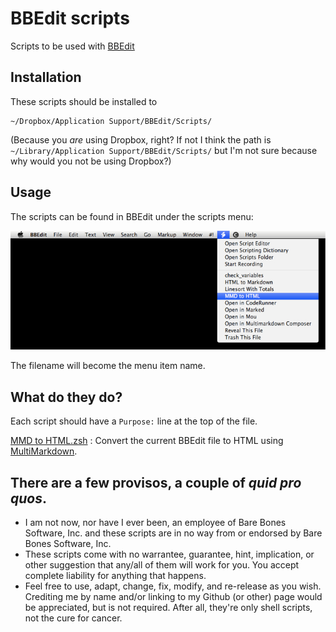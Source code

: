 BBEdit scripts 
======

Scripts to be used with [BBEdit][]

[BBEdit]: http://barebones.com/bbedit

## Installation ##

These scripts should be installed to 

	~/Dropbox/Application Support/BBEdit/Scripts/

(Because you *are* using Dropbox, right? If not I think the path is `~/Library/Application Support/BBEdit/Scripts/` but I'm not sure because why would you not be using Dropbox?)

## Usage ##

The scripts can be found in BBEdit under the scripts menu:

![](bbedit-scripts-menu.jpg)

The filename will become the menu item name.

## What do they do? ##

Each script should have a `Purpose:` line at the top of the file.

[MMD to HTML.zsh][]
: Convert the current BBEdit file to HTML using [MultiMarkdown][]. 


[MultiMarkdown]: http://fletcherpenney.net/multimarkdown/
[MMD to HTML.zsh]: MMD%20to%20HTML.zsh


## There are a few provisos, a couple of *quid pro quos*. ##

* I am not now, nor have I ever been, an employee of Bare Bones Software, Inc. and these scripts are in no way from or endorsed by Bare Bones Software, Inc. 
* These scripts come with no warrantee, guarantee, hint, implication, or other suggestion that any/all of them will work for you. You accept complete liability for anything that happens.
* Feel free to use, adapt, change, fix, modify, and re-release as you wish. Crediting me by name and/or linking to my Github (or other) page would be appreciated, but is not required. After all, they're only shell scripts, not the cure for cancer.
